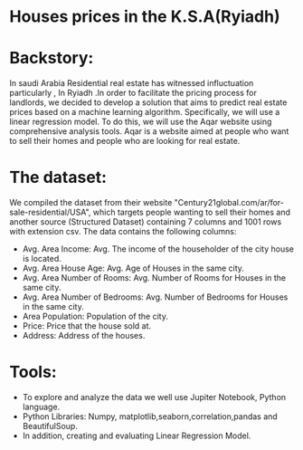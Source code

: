 # Houses prices in the K.S.A(Ryiadh)

# Backstory: 

In saudi Arabia Residential real estate  has witnessed influctuation particularly , In Ryiadh .In order to facilitate the pricing process for landlords, we decided to develop a solution that aims to predict real estate prices based on a machine learning algorithm. Specifically, we will use a linear regression model. To do this, we will use the Aqar website using comprehensive analysis tools. Aqar is a website aimed at people who want to sell their homes and people who are looking for real estate.

# The dataset: 

We compiled the dataset from their website "Century21global.com/ar/for-sale-residential/USA", which targets people wanting to sell their homes and another source (Structured Dataset) containing 7 columns and 1001 rows with extension csv. The data contains the following columns:


-   Avg. Area Income:             Avg. The income of the householder of the city house is located.
-   Avg. Area House Age:          Avg. Age of Houses in the same city.
-   Avg. Area Number of Rooms:    Avg. Number of Rooms for Houses in the same city.
-   Avg. Area Number of Bedrooms: Avg. Number of Bedrooms for Houses in the same city.
-   Area Population:              Population of the city.
-   Price:                       Price that the house sold at.
-   Address:                     Address of the houses.


# Tools:

- To explore and analyze the data we well use Jupiter Notebook, Python language. 
- Python Libraries: Numpy, matplotlib,seaborn,correlation,pandas and BeautifulSoup.
- In addition, creating and evaluating Linear Regression Model.
